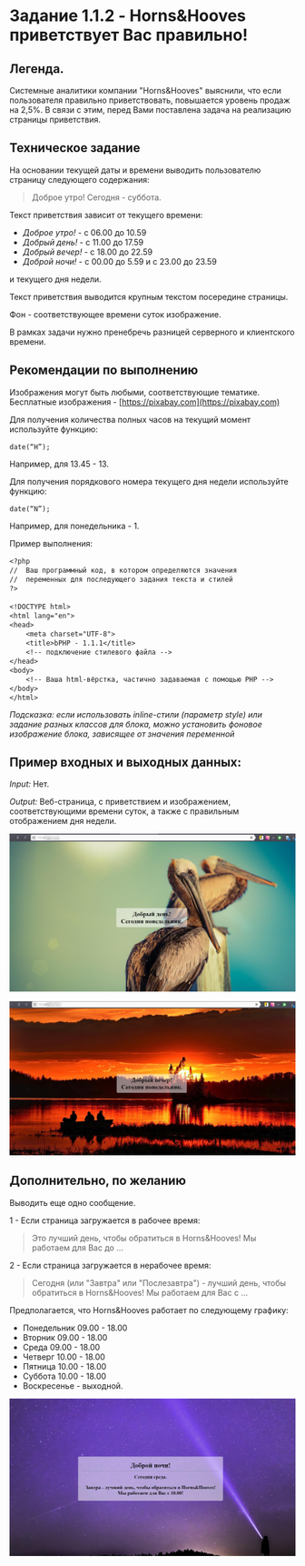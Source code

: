 # Задание 1.1.2 - Horns&Hooves приветствует Вас правильно!

## Легенда.
Системные аналитики компании "Horns&Hooves" выяснили, что если пользователя правильно приветствовать, повышается уровень продаж на 2,5%. В связи с этим, перед Вами поставлена задача на реализацию страницы приветствия.

## Техническое задание
На основании текущей даты и времени выводить пользователю страницу следующего содержания:
>Доброе утро!
Сегодня - суббота.

Текст приветствия зависит от текущего времени:
- *Доброе утро!* - с 06.00 до 10.59
- *Добрый день!* - с 11.00 до 17.59
- *Добрый вечер!* - с 18.00 до 22.59
- *Доброй ночи!* - с 00.00 до 5.59 и с 23.00 до 23.59

и текущего дня недели.

Текст приветствия выводится крупным текстом посередине страницы.

Фон - соответствующее времени суток изображение.

В рамках задачи нужно пренебречь разницей серверного и клиентского времени.

## Рекомендации по выполнению
Изображения могут быть любыми, соответствующие тематике.
Бесплатные изображения - [https://pixabay.com](https://pixabay.com)

Для получения количества полных часов на текущий момент используйте функцию:
```php=
date(“H”);
```
Например, для 13.45 - 13.

Для получения порядкового номера текущего дня недели используйте функцию:
```php=
date(“N”); 
```
Например, для понедельника - 1.

Пример выполнения:
```php=
<?php
//  Ваш программный код, в котором определяются значения 
//  переменных для последующего задания текста и стилей
?>

<!DOCTYPE html>
<html lang="en">
<head>
    <meta charset="UTF-8">
    <title>bPHP - 1.1.1</title>
    <!-- подключение стилевого файла -->
</head>
<body>
    <!-- Ваша html-вёрстка, частично задаваемая с помощью PHP -->
</body>
</html>
```

*Подсказка: если использовать inline-стили (параметр style) или задание разных классов для блока, можно установить фоновое изображение блока, зависящее от значения переменной*

## Пример входных и выходных данных:
_Input:_ Нет.

_Output:_ Веб-страница, с приветствием и изображением, соответствующими времени суток, а также с правильным отображением дня недели.

![](_img/readme/1.jpg)

![](_img/readme/2.jpg)

## Дополнительно, по желанию
Выводить еще одно сообщение.

1 - Если страница загружается в рабочее время:
> Это лучший день, чтобы обратиться в Horns&Hooves!
> Мы работаем для Вас до ... 

2 - Если страница загружается в нерабочее время:
> Сегодня (или "Завтра" или "Послезавтра") - лучший день, чтобы обратиться в Horns&Hooves!
Мы работаем для Вас с ... 

Предполагается, что Horns&Hooves работает по следующему графику:
* Понедельник 09.00 - 18.00
* Вторник 09.00 - 18.00
* Среда 09.00 - 18.00
* Четверг 10.00 - 18.00
* Пятница 10.00 - 18.00
* Суббота 10.00 - 18.00
* Воскресенье - выходной.

![](_img/readme/3.jpg)